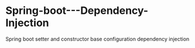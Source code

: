 # Spring-boot---Dependency-Injection
Spring boot setter and constructor base configuration dependency injection
